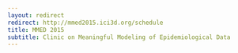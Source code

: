 ```yaml
---
layout: redirect
redirect: http://mmed2015.ici3d.org/schedule
title: MMED 2015
subtitle: Clinic on Meaningful Modeling of Epidemiological Data
---
```

